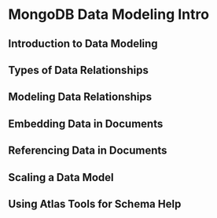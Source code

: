 # MongoDB Data Modeling Intro

## Introduction to Data Modeling

## Types of Data Relationships

## Modeling Data Relationships

## Embedding Data in Documents

## Referencing Data in Documents

## Scaling a Data Model

## Using Atlas Tools for Schema Help
